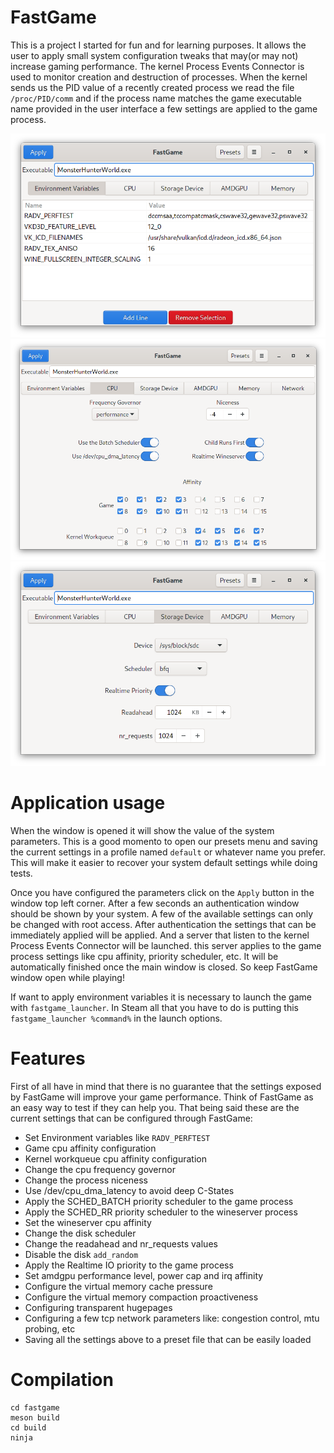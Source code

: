 # FastGame

This is a project I started for fun and for learning purposes. It allows the user to apply small system configuration
tweaks that may(or may not) increase gaming performance. The kernel Process Events Connector is used to monitor creation and
destruction of processes. When the kernel sends us the PID value of a recently created process we read the file
`/proc/PID/comm` and if the process name matches the game executable name provided in the user interface a few settings
are applied to the game process.

![](images/environment_variables.png)
![](images/cpu.png)
![](images/disk.png)

# Application usage

When the window is opened it will show the value of the system parameters. This is a good momento to open
our presets menu and saving the current settings in a profile named `default` or whatever name you prefer. This will
make it easier to recover your system default settings while doing tests.

Once you have configured the parameters click on the `Apply` button in the window top left corner. After a few seconds
an authentication window should be shown by your system. A few of the available settings can only be changed with root
access. After authentication the settings that can be immediately applied will be applied. And a server that listen
to the kernel Process Events Connector will be launched. this server applies to the game process settings like cpu
affinity, priority scheduler, etc. It will be automatically finished once the main window is closed. So keep FastGame
window open while playing!

If want to apply environment variables it is necessary to launch the game with `fastgame_launcher`. In Steam all that
you have to do is putting this `fastgame_launcher %command%` in the launch options.

# Features

First of all have in mind that there is no guarantee that the settings exposed by FastGame will improve your game
performance. Think of FastGame as an easy way to test if they can help you. That being said these are the current
settings that can be configured through FastGame:

- Set Environment variables like `RADV_PERFTEST`
- Game cpu affinity configuration
- Kernel workqueue cpu affinity configuration
- Change the cpu frequency governor
- Change the process niceness
- Use /dev/cpu_dma_latency to avoid deep C-States
- Apply the SCHED_BATCH priority scheduler to the game process
- Apply the SCHED_RR priority scheduler to the wineserver process
- Set the wineserver cpu affinity
- Change the disk scheduler
- Change the readahead and nr_requests values
- Disable the disk `add_random`
- Apply the Realtime IO priority to the game process
- Set amdgpu performance level, power cap and irq affinity
- Configure the virtual memory cache pressure
- Configure the virtual memory compaction proactiveness
- Configuring transparent hugepages
- Configuring a few tcp network parameters like: congestion control, mtu probing, etc
- Saving all the settings above to a preset file that can be easily loaded

# Compilation

```
cd fastgame
meson build
cd build
ninja
```
